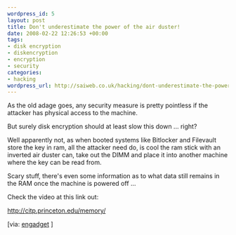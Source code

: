 ```yaml
--- 
wordpress_id: 5
layout: post
title: Don't underestimate the power of the air duster!
date: 2008-02-22 12:26:53 +00:00
tags: 
- disk encryption
- diskencryption
- encryption
- security
categories: 
- hacking
wordpress_url: http://saiweb.co.uk/hacking/dont-underestimate-the-power-of-the-air-duster
---
```

As the old adage goes, any security measure is pretty pointless if the attacker has physical access to the machine.

But surely disk encryption should at least slow this down ... right?

Well apparently not,  as when booted systems like Bitlocker and Filevault store the key in ram, all the attacker need do, is cool the ram stick with an inverted air duster can, take out the DIMM and place it into another machine where the key can be read from.

Scary stuff, there's even some information as to what data still remains in the RAM once the machine is powered off ...

Check the video at this link out:

<a href="http://citp.princeton.edu/memory/" title="http://citp.princeton.edu/memory/" target="_blank">http://citp.princeton.edu/memory/</a>

[via: <a href="http://www.engadget.com/2008/02/21/cold-boot-disk-encryption-attack-is-shockingly-effective/" title="Engadget" target="_blank">engadget</a> ]
